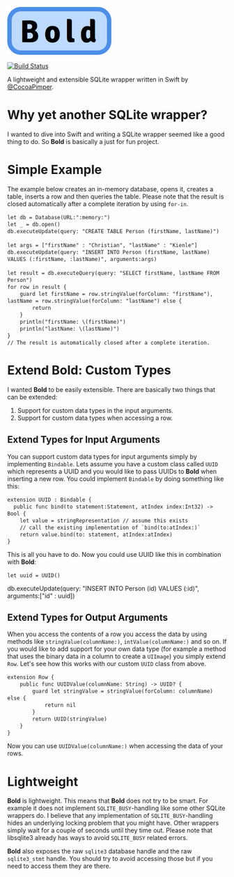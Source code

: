![Alt text](/GFX/logo.png?raw=true "Bold Logo")

[![Build Status](https://travis-ci.org/ChristianKienle/Bold.svg?branch=master)](https://travis-ci.org/ChristianKienle/Bold)

A lightweight and extensible SQLite wrapper written in Swift by [@CocoaPimper](https://twitter.com/CocoaPimper). 


# Why yet another SQLite wrapper?
I wanted to dive into Swift and writing a SQLite wrapper seemed like a good thing to do. So **Bold** is basically a just for fun project. 


# Simple Example
The example below creates an in-memory database, opens it, creates a table, inserts a row and then queries the table. Please note that the result is closed automatically after a complete iteration by using `for-in`.

    let db = Database(URL:":memory:")
    let _ = db.open()
    db.executeUpdate(query: "CREATE TABLE Person (firstName, lastName)")
    
    let args = ["firstName" : "Christian", "lastName" : "Kienle"]
    db.executeUpdate(query: "INSERT INTO Person (firstName, lastName) VALUES (:firstName, :lastName)", arguments:args)
    
    let result = db.executeQuery(query: "SELECT firstName, lastName FROM Person")
    for row in result {
        guard let firstName = row.stringValue(forColumn: "firstName"), lastName = row.stringValue(forColumn: "lastName") else {
            return
        }
        println("firstName: \(firstName)")
        println("lastName: \(lastName)")
    }
    // The result is automatically closed after a complete iteration.

# Extend Bold: Custom Types
I wanted **Bold** to be easily extensible. There are basically two things that can be extended:

1. Support for custom data types in the input arguments.
2. Support for custom data types when accessing a row.

## Extend Types for Input Arguments
You can support custom data types for input arguments simply by implementing `Bindable`. Lets assume you have a custom class called `UUID` which represents a UUID and you would like to pass UUIDs to **Bold** when inserting a new row. You could implement `Bindable` by doing something like this:

    extension UUID : Bindable {
      public func bind(to statement:Statement, atIndex index:Int32) -> Bool {
  	    let value = stringRepresentation // assume this exists
  	    // call the existing implementation of `bind(to:atIndex:)`
        return value.bind(to: statement, atIndex:atIndex)
    }
    
This is all you have to do. Now you could use UUID like this in combination with **Bold**:

	let uuid = UUID()
  db.executeUpdate(query: "INSERT INTO Person (id) VALUES (:id)", arguments:["id" : uuid])
    
## Extend Types for Output Arguments
When you access the contents of a row you access the data by using methods like `stringValue(columnName:)`, `intValue(columnName:)` and so on. If you would like to add support for your own data type (for example a method that uses the binary data in a column to create a `UIImage`) you simply extend `Row`. Let's see how this works with our custom `UUID` class from above.

    extension Row {
        public func UUIDValue(columnName: String) -> UUID? {
            guard let stringValue = stringValue(forColumn: columnName) else {
                return nil
            }
            return UUID(stringValue)
        } 
    }
    
Now you can use `UUIDValue(columnName:)` when accessing the data of your rows.

# Lightweight
**Bold** is lightweight. This means that **Bold** does not try to be smart. For example it does not implement `SQLITE_BUSY`-handling like some other SQLite wrappers do. I believe that any implementation of `SQLITE_BUSY`-handling hides an underlying locking problem that you might have. Other wrappers simply wait for a couple of seconds until they time out. Please note that libsqlite3 already has ways to avoid `SQLITE_BUSY` related errors.

**Bold** also exposes the raw `sqlite3` database handle and the raw `sqlite3_stmt` handle. You should try to avoid accessing those but if you need to access them they are there.
